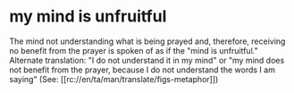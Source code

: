 # my mind is unfruitful

The mind not understanding what is being prayed and, therefore, receiving no benefit from the prayer is spoken of as if the "mind is unfruitful." Alternate translation: "I do not understand it in my mind" or "my mind does not benefit from the prayer, because I do not understand the words I am saying" (See: [[rc://en/ta/man/translate/figs-metaphor]])

